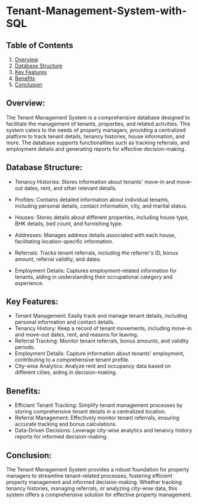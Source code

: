 # Tenant-Management-System-with-SQL

## Table of Contents
1. [Overview](#Overview)
2. [Database Structure](#Database-Structure)
3. [Key Features](#Key-Features)
4. [Benefits](#Benefits)
5. [Conclusion](#Conclusion)
   
## Overview:
The Tenant Management System is a comprehensive database designed to facilitate the management of tenants, properties, and related activities. This system caters to the needs of property managers, providing a centralized platform to track tenant details, tenancy histories, house information, and more. The database supports functionalities such as tracking referrals, and employment details and generating reports for effective decision-making.

## Database Structure:

  - Tenancy Histories:
Stores information about tenants' move-in and move-out dates, rent, and other relevant details.

  - Profiles:
  Contains detailed information about individual tenants, including personal details, contact information, city, and marital status.
  
  - Houses:
  Stores details about different properties, including house type, BHK details, bed count, and furnishing type.
  
  - Addresses:
  Manages address details associated with each house, facilitating location-specific information.
  
  - Referrals:
  Tracks tenant referrals, including the referrer's ID, bonus amount, referral validity, and dates.
  
  - Employment Details:
  Captures employment-related information for tenants, aiding in understanding their occupational category and experience.

## Key Features:
- Tenant Management: Easily track and manage tenant details, including personal information and contact details.
- Tenancy History: Keep a record of tenant movements, including move-in and move-out dates, rent, and reasons for leaving.
- Referral Tracking: Monitor tenant referrals, bonus amounts, and validity periods.
- Employment Details: Capture information about tenants' employment, contributing to a comprehensive tenant profile.
- City-wise Analytics: Analyze rent and occupancy data based on different cities, aiding in decision-making.

## Benefits:
- Efficient Tenant Tracking: Simplify tenant management processes by storing comprehensive tenant details in a centralized location.
- Referral Management: Effectively monitor tenant referrals, ensuring accurate tracking and bonus calculations.
- Data-Driven Decisions: Leverage city-wise analytics and tenancy history reports for informed decision-making.

## Conclusion:

The Tenant Management System provides a robust foundation for property managers to streamline tenant-related processes, fostering efficient property management and informed decision-making. Whether tracking tenancy histories, managing referrals, or analyzing city-wise data, this system offers a comprehensive solution for effective property management.
